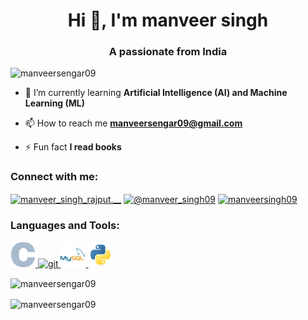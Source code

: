 <h1 align="center">Hi 👋, I'm manveer singh</h1>
<h3 align="center">A passionate from India</h3>

<p align="left"> <img src="https://komarev.com/ghpvc/?username=manveersengar09&label=Profile%20views&color=0e75b6&style=flat" alt="manveersengar09" /> </p>

- 🌱 I’m currently learning **Artificial Intelligence (AI) and Machine Learning (ML)**

- 📫 How to reach me **manveersengar09@gmail.com**

- ⚡ Fun fact **I read books**

<h3 align="left">Connect with me:</h3>
<p align="left">
<a href="https://instagram.com/manveer_singh_rajput.__" target="blank"><img align="center" src="https://raw.githubusercontent.com/rahuldkjain/github-profile-readme-generator/master/src/images/icons/Social/instagram.svg" alt="manveer_singh_rajput.__" height="30" width="40" /></a>
<a href="https://www.youtube.com/c/@manveer_singh09" target="blank"><img align="center" src="https://raw.githubusercontent.com/rahuldkjain/github-profile-readme-generator/master/src/images/icons/Social/youtube.svg" alt="@manveer_singh09" height="30" width="40" /></a>
<a href="https://www.leetcode.com/manveersingh09" target="blank"><img align="center" src="https://raw.githubusercontent.com/rahuldkjain/github-profile-readme-generator/master/src/images/icons/Social/leet-code.svg" alt="manveersingh09" height="30" width="40" /></a>
</p>

<h3 align="left">Languages and Tools:</h3>  
<p align="left"> <a href="https://www.cprogramming.com/" target="_blank" rel="noreferrer"> <img src="https://raw.githubusercontent.com/devicons/devicon/master/icons/c/c-original.svg" alt="c" width="40" height="40"/> </a> <a href="https://git-scm.com/" target="_blank" rel="noreferrer"> <img src="https://www.vectorlogo.zone/logos/git-scm/git-scm-icon.svg" alt="git" width="40" height="40"/> </a> <a href="https://www.mysql.com/" target="_blank" rel="noreferrer"> <img src="https://raw.githubusercontent.com/devicons/devicon/master/icons/mysql/mysql-original-wordmark.svg" alt="mysql" width="40" height="40"/> </a> <a href="https://www.python.org" target="_blank" rel="noreferrer"> <img src="https://raw.githubusercontent.com/devicons/devicon/master/icons/python/python-original.svg" alt="python" width="40" height="40"/> </a> </p>

<p><img align="center" src="https://github-readme-stats.vercel.app/api/top-langs?username=manveersengar09&show_icons=true&locale=en&layout=compact" alt="manveersengar09" /></p>

<p><img align="center" src="https://github-readme-streak-stats.herokuapp.com/?user=manveersengar09&" alt="manveersengar09" /></p>

